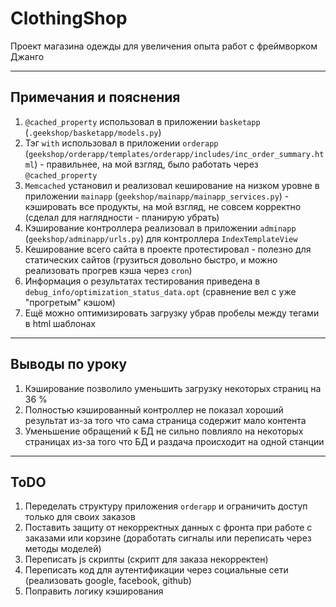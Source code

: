 # ClothingShop

Проект магазина одежды для увеличения опыта работ с фреймворком Джанго
________

## Примечания и пояснения

1. `@cached_property` использовал в приложении `basketapp` (`.geekshop/basketapp/models.py`)
2. Тэг `with` использовал в
   приложении `orderapp` (`geekshop/orderapp/templates/orderapp/includes/inc_order_summary.html`) - правильнее, на мой
   взгляд, было работать через `@cached_property`
3. `Memcached` установил и реализовал кеширование на низком уровне в
   приложении `mainapp` (`geekshop/mainapp/mainapp_services.py`) - кэшировать все продукты, на мой взгляд, не совсем
   корректно (сделал для наглядности - планирую убрать)
4. Кэширование контроллера реализовал в приложении `adminapp` (`geekshop/adminapp/urls.py`) для
   контроллера `IndexTemplateView`
5. Кеширование всего сайта в проекте протестировал - полезно для статических сайтов (грузиться довольно быстро, и можно
   реализовать прогрев кэша через `cron`)
6. Информация о результатах тестирования приведена в `debug_info/optimization_status_data.opt` (сравнение вел с уже
   "прогретым" кэшом)
7. Ещё можно оптимизировать загрузку убрав пробелы между тегами в html шаблонах

________

## Выводы по уроку

1. Кэширование позволило уменьшить загрузку некоторых страниц на 36 %
2. Полностью кэшированный контроллер не показал хороший результат из-за того что сама страница содержит мало контента
3. Уменьшение обращений к БД не сильно повлияло на некоторых страницах из-за того что БД и раздача происходит на одной
   станции
________

## ToDO

1. Переделать структуру приложения `orderapp` и ограничить доступ только для своих заказов
2. Поставить защиту от некорректных данных с фронта при работе с заказами или корзине (доработать сигналы или переписать
   через методы моделей)
3. Переписать js скрипты (скрипт для заказа некорректен)
4. Переписать код для аутентификации через социальные сети (реализовать google, facebook, github)
5. Поправить логику кэширования

